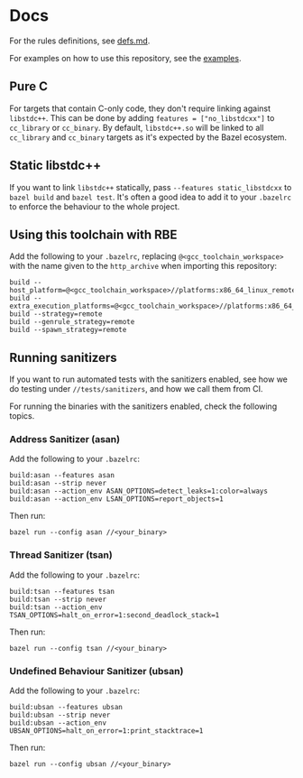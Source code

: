 # Docs

For the rules definitions, see [defs.md](./defs.md).

For examples on how to use this repository, see the [examples](../examples).

## Pure C

For targets that contain C-only code, they don't require linking against `libstdc++`. This can be
done by adding `features = ["no_libstdcxx"]` to `cc_library` or `cc_binary`. By default,
`libstdc++.so` will be linked to all `cc_library` and `cc_binary` targets as it's expected by the
Bazel ecosystem.

## Static libstdc++

If you want to link `libstdc++` statically, pass `--features static_libstdcxx` to `bazel build` and
`bazel test`. It's often a good idea to add it to your `.bazelrc` to enforce the behaviour to the
whole project.

## Using this toolchain with RBE

Add the following to your `.bazelrc`, replacing `@<gcc_toolchain_workspace>` with the name given to
the `http_archive` when importing this repository:

```shell
build --host_platform=@<gcc_toolchain_workspace>//platforms:x86_64_linux_remote
build --extra_execution_platforms=@<gcc_toolchain_workspace>//platforms:x86_64_linux_remote
build --strategy=remote
build --genrule_strategy=remote
build --spawn_strategy=remote
```

## Running sanitizers

If you want to run automated tests with the sanitizers enabled, see how we do testing under
`//tests/sanitizers`, and how we call them from CI.

For running the binaries with the sanitizers enabled, check the following topics.

### Address Sanitizer (asan)

Add the following to your `.bazelrc`:

```shell
build:asan --features asan
build:asan --strip never
build:asan --action_env ASAN_OPTIONS=detect_leaks=1:color=always
build:asan --action_env LSAN_OPTIONS=report_objects=1
```

Then run:

```shell
bazel run --config asan //<your_binary>
```

### Thread Sanitizer (tsan)

Add the following to your `.bazelrc`:

```shell
build:tsan --features tsan
build:tsan --strip never
build:tsan --action_env TSAN_OPTIONS=halt_on_error=1:second_deadlock_stack=1
```

Then run:

```shell
bazel run --config tsan //<your_binary>
```

### Undefined Behaviour Sanitizer (ubsan)

Add the following to your `.bazelrc`:

```shell
build:ubsan --features ubsan
build:ubsan --strip never
build:ubsan --action_env UBSAN_OPTIONS=halt_on_error=1:print_stacktrace=1
```

Then run:

```shell
bazel run --config ubsan //<your_binary>
```
